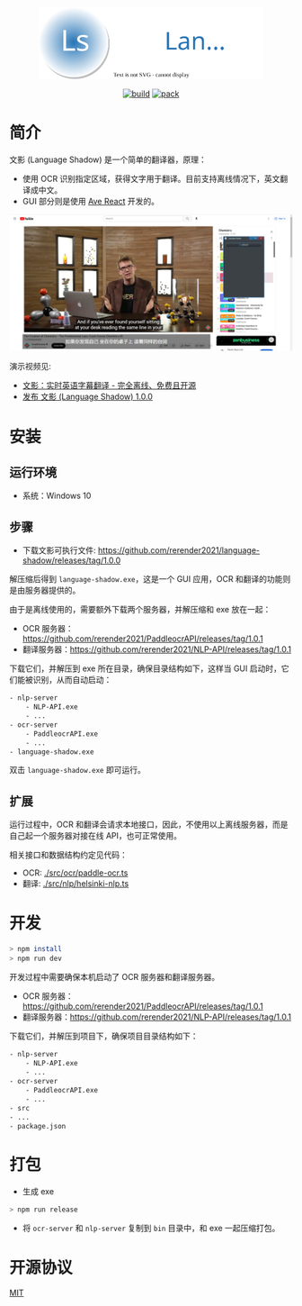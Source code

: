 <p align="center">
    <img width="400" src="./docs/images/logo-language-shadow.svg">
</p>

<div align="center">

[![build](https://github.com/rerender2021/language-shadow/actions/workflows/build.yml/badge.svg?branch=main&event=push)](https://github.com/rerender2021/language-shadow/actions/workflows/build.yml) [![pack](https://github.com/rerender2021/language-shadow/actions/workflows/pack.yml/badge.svg?branch=main&event=push)](https://github.com/rerender2021/language-shadow/actions/workflows/pack.yml)

 </div>
 
# 简介

文影 (Language Shadow) 是一个简单的翻译器，原理：

-   使用 OCR 识别指定区域，获得文字用于翻译。目前支持离线情况下，英文翻译成中文。
-   GUI 部分则是使用 [Ave React](https://qber-soft.github.io/Ave-React-Docs/) 开发的。

![language-shadow-usage](./docs/images/language-shadow-usage.png)

演示视频见:

- [文影：实时英语字幕翻译 - 完全离线、免费且开源](https://www.bilibili.com/video/BV1Cs4y1j7Qb/)
- [发布 文影 (Language Shadow) 1.0.0](https://rerender2021.github.io/blog/language-shadow-1.0.0/)

# 安装

## 运行环境

- 系统：Windows 10

## 步骤

-   下载文影可执行文件: https://github.com/rerender2021/language-shadow/releases/tag/1.0.0

解压缩后得到 `language-shadow.exe`，这是一个 GUI 应用，OCR 和翻译的功能则是由服务器提供的。

由于是离线使用的，需要额外下载两个服务器，并解压缩和 exe 放在一起：

-   OCR 服务器：https://github.com/rerender2021/PaddleocrAPI/releases/tag/1.0.1
-   翻译服务器：https://github.com/rerender2021/NLP-API/releases/tag/1.0.1

下载它们，并解压到 exe 所在目录，确保目录结构如下，这样当 GUI 启动时，它们能被识别，从而自动启动：

```
- nlp-server
    - NLP-API.exe
    - ...
- ocr-server
    - PaddleocrAPI.exe
    - ...
- language-shadow.exe
```

双击 `language-shadow.exe` 即可运行。

## 扩展

运行过程中，OCR 和翻译会请求本地接口，因此，不使用以上离线服务器，而是自己起一个服务器对接在线 API，也可正常使用。

相关接口和数据结构约定见代码：

-   OCR: [./src/ocr/paddle-ocr.ts](./src/ocr/paddle-ocr.ts)
-   翻译: [./src/nlp/helsinki-nlp.ts](./src/nlp/helsinki-nlp.ts)

# 开发

```bash
> npm install
> npm run dev
```

开发过程中需要确保本机启动了 OCR 服务器和翻译服务器。

-   OCR 服务器：https://github.com/rerender2021/PaddleocrAPI/releases/tag/1.0.1
-   翻译服务器：https://github.com/rerender2021/NLP-API/releases/tag/1.0.1

下载它们，并解压到项目下，确保项目目录结构如下：

```
- nlp-server
    - NLP-API.exe
    - ...
- ocr-server
    - PaddleocrAPI.exe
    - ...
- src
- ...
- package.json
```

# 打包

-   生成 exe

```bash
> npm run release
```

-   将 `ocr-server` 和 `nlp-server` 复制到 `bin` 目录中，和 exe 一起压缩打包。

# 开源协议

[MIT](./LICENSE)
